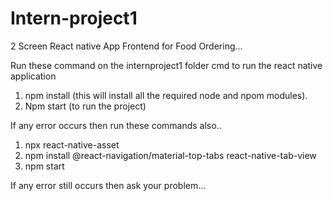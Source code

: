 # Intern-project1
2 Screen React native App Frontend for Food Ordering...

Run these command on the internproject1 folder cmd to run the react native application
1. npm install (this will install all the required node and npom modules).
2. Npm start (to run the project)

If any error occurs then run these commands also..
1. npx react-native-asset
2. npm install @react-navigation/material-top-tabs react-native-tab-view
3. npm start

If any error still occurs then ask your problem...

